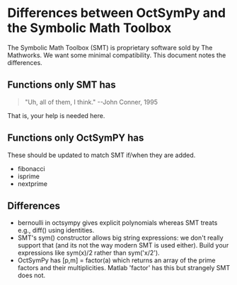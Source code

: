Differences between OctSymPy and the Symbolic Math Toolbox
==========================================================

The Symbolic Math Toolbox (SMT) is proprietary software sold by The
Mathworks.  We want some minimal compatibility.  This document notes
the differences.



Functions only SMT has
----------------------

> "Uh, all of them, I think."
>     --John Conner, 1995

That is, your help is needed here.



Functions only OctSymPY has
---------------------------

These should be updated to match SMT if/when they are added.

* fibonacci
* isprime
* nextprime



Differences
-----------

* bernoulli in octsympy gives explicit polynomials whereas SMT treats
  e.g., diff() using identities.
* SMT's sym() constructor allows big string expressions: we don't
  really support that (and its not the way modern SMT is used either).
  Build your expressions like sym(x)/2 rather than sym('x/2').
* OctSymPy has [p,m] = factor(a) which returns an array of the
  prime factors and their multiplicities.  Matlab 'factor' has
  this but strangely SMT does not.
